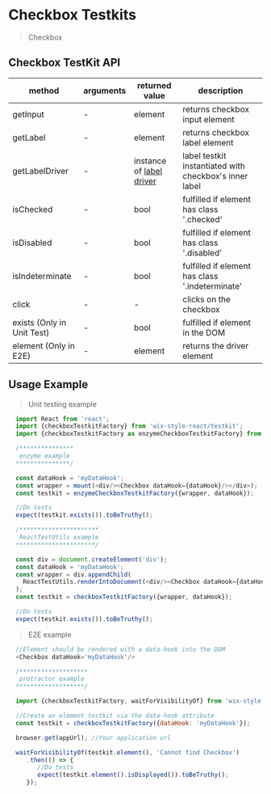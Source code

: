 # Checkbox Testkits

> Checkbox

## Checkbox TestKit API

| method                     | arguments | returned value                           | description                              |
| -------------------------- | --------- | ---------------------------------------- | ---------------------------------------- |
| getInput                   | -         | element                                  | returns checkbox input element           |
| getLabel                   | -         | element                                  | returns checkbox label element           |
| getLabelDriver             | -         | instance of [label driver](https://wix-wix-style-react.surge.sh/?selectedKind=Core&selectedStory=Label&full=0&down=0&left=1&panelRight=0) | label testkit instantiated with checkbox's inner label |
| isChecked                  | -         | bool                                     | fulfilled if element has class '.checked' |
| isDisabled                 | -         | bool                                     | fulfilled if element has class '.disabled' |
| isIndeterminate            | -         | bool                                     | fulfilled if element has class '.indeterminate' |
| click                      | -         | -                                        | clicks on the checkbox                   |
| exists (Only in Unit Test) | -         | bool                                     | fulfilled if element in the DOM          |
| element (Only in E2E)      | -         | element                                  | returns the driver element               |

## Usage Example

> Unit testing example

```javascript
  import React from 'react';
  import {checkboxTestkitFactory} from 'wix-style-react/testkit';
  import {checkboxTestkitFactory as enzymeCheckboxTestkitFactory} from 'wix-style-react/testkit/enzyme';

  /***************
   enzyme example
  ***************/

  const dataHook = 'myDataHook';
  const wrapper = mount(<div/><Checkbox dataHook={dataHook}/></div>);
  const testkit = enzymeCheckboxTestkitFactory({wrapper, dataHook});

  //Do tests
  expect(testkit.exists()).toBeTruthy();

  /**********************
   ReactTestUtils example
  **********************/

  const div = document.createElement('div');
  const dataHook = 'myDataHook';
  const wrapper = div.appendChild(
    ReactTestUtils.renderIntoDocument(<div/><Checkbox dataHook={dataHook}/></div>, {dataHook})
  );
  const testkit = checkboxTestkitFactory({wrapper, dataHook});

  //Do tests
  expect(testkit.exists()).toBeTruthy();
```
> E2E example

```javascript
  //Element should be rendered with a data-hook into the DOM
  <Checkbox dataHook='myDataHook'/>

  /*******************
   protractor example
  *******************/

  import {checkboxTestkitFactory, waitForVisibilityOf} from 'wix-style-react/testkit/protractor';

  //Create an element testkit via the data-hook attribute
  const testkit = checkboxTestkitFactory({dataHook: 'myDataHook'});

  browser.get(appUrl); //Your application url

  waitForVisibilityOf(testkit.element(), 'Cannot find Checkbox')
     .then(() => {
        //Do tests
        expect(testkit.element().isDisplayed()).toBeTruthy();
     });
```
